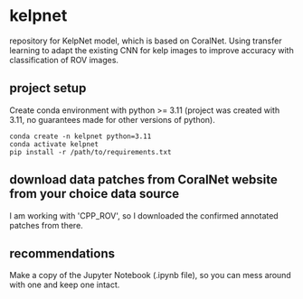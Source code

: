 # kelpnet
repository for KelpNet model, which is based on CoralNet. Using transfer learning to adapt the existing CNN for kelp images to improve accuracy with classification of ROV images.

## project setup
Create conda environment with python >= 3.11 (project was created with 3.11, no guarantees made for other versions of python).
```
conda create -n kelpnet python=3.11
conda activate kelpnet
pip install -r /path/to/requirements.txt
```

## download data patches from CoralNet website from your choice data source
I am working with 'CPP_ROV', so I downloaded the confirmed annotated patches from there.

## recommendations
Make a copy of the Jupyter Notebook (.ipynb file), so you can mess around with one and keep one intact.
